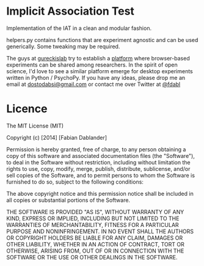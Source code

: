 # Implicit Association Test
Implementation of the IAT in a clean and modular fashion.

helpers.py contains functions that are experiment agnostic and can be
used generically. Some tweaking may be required.

The guys at <a href="http://gureckislab.org/">gureckislab</a> try to establish a <a href="http://psiturk.org">platform</a>
where browser-based experiments can be shared among researchers. In the spirit of
open science, I'd love to see a similar platform emerge for desktop experiments written
in Python / PsychoPy. If you have any ideas, please drop me an email at <a href="mailto: dostodabsi@gmail.com">dostodabsi@gmail.com</a>
or contact me over Twitter at <a href="http://twitter.com/fdabl" target="_blank">@fdabl</a>

# Licence
The MIT License (MIT)

Copyright (c) [2014] [Fabian Dablander]

Permission is hereby granted, free of charge, to any person obtaining a copy of
this software and associated documentation files (the "Software"), to deal in
the Software without restriction, including without limitation the rights to
use, copy, modify, merge, publish, distribute, sublicense, and/or sell copies of
the Software, and to permit persons to whom the Software is furnished to do so,
subject to the following conditions:

The above copyright notice and this permission notice shall be included in all
copies or substantial portions of the Software.

THE SOFTWARE IS PROVIDED "AS IS", WITHOUT WARRANTY OF ANY KIND, EXPRESS OR
IMPLIED, INCLUDING BUT NOT LIMITED TO THE WARRANTIES OF MERCHANTABILITY, FITNESS
FOR A PARTICULAR PURPOSE AND NONINFRINGEMENT. IN NO EVENT SHALL THE AUTHORS OR
COPYRIGHT HOLDERS BE LIABLE FOR ANY CLAIM, DAMAGES OR OTHER LIABILITY, WHETHER
IN AN ACTION OF CONTRACT, TORT OR OTHERWISE, ARISING FROM, OUT OF OR IN
CONNECTION WITH THE SOFTWARE OR THE USE OR OTHER DEALINGS IN THE SOFTWARE.
